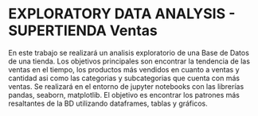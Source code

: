 # EXPLORATORY DATA ANALYSIS - SUPERTIENDA Ventas

En este trabajo se realizará un analisis exploratorio de una Base de Datos de una tienda. 
Los objetivos principales son encontrar la tendencia de las ventas en el tiempo, los productos más vendidos en cuanto a ventas y cantidad asi como las categorias y subcategorias que cuenta con más ventas.
Se realizará en el entorno de jupyter notebooks con las librerías pandas, seaborn, matplotlib.
El objetivo es encontrar los patrones más resaltantes de la BD utilizando dataframes, tablas y gráficos.
